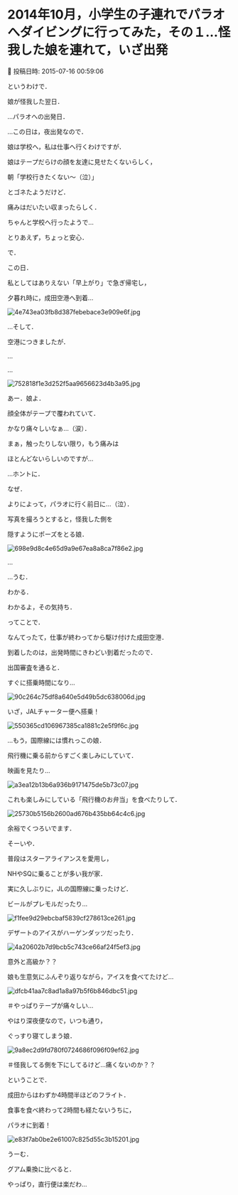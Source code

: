 # 2014年10月，小学生の子連れでパラオへダイビングに行ってみた，その１…怪我した娘を連れて，いざ出発

📅 投稿日時: 2015-07-16 00:59:06

というわけで．


娘が怪我した翌日．


…パラオへの出発日．





…この日は，夜出発なので．


娘は学校へ，私は仕事へ行くわけですが．





娘はテープだらけの顔を友達に見せたくないらしく，


朝「学校行きたくない～（泣）」


とゴネたようだけど．


痛みはだいたい収まったらしく．


ちゃんと学校へ行ったようで…


とりあえず，ちょっと安心．





で．


この日．


私としてはありえない「早上がり」で急ぎ帰宅し，


夕暮れ時に，成田空港へ到着…




![4e743ea03fb8d387febebace3e909e6f.jpg](images/4e743ea03fb8d387febebace3e909e6f.jpg)







…そして．


空港につきましたが．


…


…




![752818f1e3d252f5aa9656623d4b3a95.jpg](images/752818f1e3d252f5aa9656623d4b3a95.jpg)




あー．娘よ．


顔全体がテープで覆われていて．


かなり痛々しいなぁ…（涙）．





まぁ，触ったりしない限り，もう痛みは


ほとんどないらしいのですが…


…ホントに．


なぜ．


よりによって，パラオに行く前日に…（泣）．





写真を撮ろうとすると，怪我した側を


隠すようにポーズをとる娘．




![698e9d8c4e65d9a9e67ea8a8ca7f86e2.jpg](images/698e9d8c4e65d9a9e67ea8a8ca7f86e2.jpg)




…


…うむ．


わかる．


わかるよ，その気持ち．





ってことで．


なんてったて，仕事が終わってから駆け付けた成田空港．


到着したのは，出発時間にきわどい到着だったので．


出国審査を通ると．


すぐに搭乗時間になり…




![90c264c75df8a640e5d49b5dc638006d.jpg](images/90c264c75df8a640e5d49b5dc638006d.jpg)




いざ，JALチャーター便へ搭乗！




![550365cd106967385ca1881c2e5f9f6c.jpg](images/550365cd106967385ca1881c2e5f9f6c.jpg)







…もう，国際線には慣れっこの娘．


飛行機に乗る前からすごく楽しみにしていて．


映画を見たり…




![a3ea12b13b6a936b9171475de5b73c07.jpg](images/a3ea12b13b6a936b9171475de5b73c07.jpg)




これも楽しみにしている「飛行機のお弁当」を食べたりして．




![25730b5156b2600ad676b435bb64c4c6.jpg](images/25730b5156b2600ad676b435bb64c4c6.jpg)




余裕でくつろいでます．





そーいや．


普段はスターアライアンスを愛用し，


NHやSQに乗ることが多い我が家．


実に久しぶりに，JLの国際線に乗ったけど．


ビールがプレモルだったり…




![f1fee9d29ebcbaf5839cf278613ce261.jpg](images/f1fee9d29ebcbaf5839cf278613ce261.jpg)




デザートのアイスがハーゲンダッツだったり．




![4a20602b7d9bcb5c743ce66af24f5ef3.jpg](images/4a20602b7d9bcb5c743ce66af24f5ef3.jpg)




意外と高級か？？





娘も生意気にふんぞり返りながら，アイスを食べてたけど…




![dfcb41aa7c8ad1a8a97b5f6b846dbc51.jpg](images/dfcb41aa7c8ad1a8a97b5f6b846dbc51.jpg)




＃やっぱりテープが痛々しい…





やはり深夜便なので，いつも通り，


ぐっすり寝てしまう娘．




![9a8ec2d9fd780f0724686f096f09ef62.jpg](images/9a8ec2d9fd780f0724686f096f09ef62.jpg)




＃怪我してる側を下にしてるけど…痛くないのか？？





ということで．


成田からはわずか4時間半ほどのフライト．


食事を食べ終わって2時間も経たないうちに，


パラオに到着！




![e83f7ab0be2e61007c825d55c3b15201.jpg](images/e83f7ab0be2e61007c825d55c3b15201.jpg)




うーむ．


グアム乗換に比べると．


やっぱり，直行便は楽だわ…
